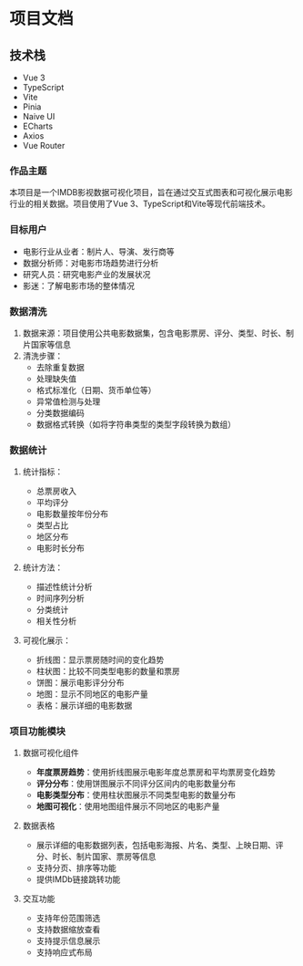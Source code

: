 # 项目文档

## 技术栈

- Vue 3
- TypeScript
- Vite
- Pinia
- Naive UI
- ECharts
- Axios
- Vue Router

### 作品主题

本项目是一个IMDB影视数据可视化项目，旨在通过交互式图表和可视化展示电影行业的相关数据。项目使用了Vue 3、TypeScript和Vite等现代前端技术。

### 目标用户

- 电影行业从业者：制片人、导演、发行商等
- 数据分析师：对电影市场趋势进行分析
- 研究人员：研究电影产业的发展状况
- 影迷：了解电影市场的整体情况

### 数据清洗

1. 数据来源：项目使用公共电影数据集，包含电影票房、评分、类型、时长、制片国家等信息
2. 清洗步骤：
   - 去除重复数据
   - 处理缺失值
   - 格式标准化（日期、货币单位等）
   - 异常值检测与处理
   - 分类数据编码
   - 数据格式转换（如将字符串类型的类型字段转换为数组）

### 数据统计

1. 统计指标：
   - 总票房收入
   - 平均评分
   - 电影数量按年份分布
   - 类型占比
   - 地区分布
   - 电影时长分布

2. 统计方法：
   - 描述性统计分析
   - 时间序列分析
   - 分类统计
   - 相关性分析

3. 可视化展示：
   - 折线图：显示票房随时间的变化趋势
   - 柱状图：比较不同类型电影的数量和票房
   - 饼图：展示电影评分分布
   - 地图：显示不同地区的电影产量
   - 表格：展示详细的电影数据

### 项目功能模块

1. 数据可视化组件
   - **年度票房趋势**：使用折线图展示电影年度总票房和平均票房变化趋势
   - **评分分布**：使用饼图展示不同评分区间内的电影数量分布
   - **电影类型分布**：使用柱状图展示不同类型电影的数量分布
   - **地图可视化**：使用地图组件展示不同地区的电影产量

2. 数据表格
   - 展示详细的电影数据列表，包括电影海报、片名、类型、上映日期、评分、时长、制片国家、票房等信息
   - 支持分页、排序等功能
   - 提供IMDb链接跳转功能

3. 交互功能
   - 支持年份范围筛选
   - 支持数据缩放查看
   - 支持提示信息展示
   - 支持响应式布局
